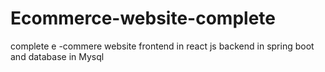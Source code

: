 # Ecommerce-website-complete
complete e -commere website frontend in react js backend in spring boot and database in Mysql 
